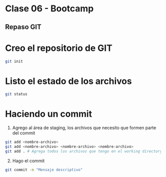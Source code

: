 # Clase 06 - Bootcamp

## Repaso GIT

# Creo el repositorio de GIT

```sh
git init
```

# Listo el estado de los archivos


```sh
git status
```

# Haciendo un commit

1.  Agrego al área de staging, los archivos que necesito que formen parte del commit

```sh
git add <nombre-archivo>
git add <nombre-archivo> <nombre-archivo> <nombre-archivo> 
git add . # Agrega todos los archivos que tengo en el working directory (WD)
```

2. Hago el commit

```sh
git commit -m "Mensaje descriptivo"
```